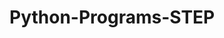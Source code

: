 # Python-Programs-STEP
      
  
            
              
           
                  
                    
            
  
